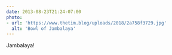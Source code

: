 ```yaml
---
date: 2013-08-23T21:24-07:00
photo:
- url: 'https://www.thetim.blog/uploads/2018/2a758f3729.jpg'
  alt: 'Bowl of Jambalaya'
---
```

Jambalaya!
